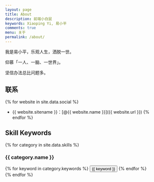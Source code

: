 ```yaml
---
layout: page
title: About
description: 前端小白鼠
keywords: Xiaoping Yi, 易小平
comments: true
menu: 关于
permalink: /about/
---
```


我是易小平，乐观人生，洒脱一世。

仰慕「一人、一脑、一世界」。

坚信办法总比问题多。

## 联系

{% for website in site.data.social %}
* {{ website.sitename }}：[@{{ website.name }}]({{ website.url }})
{% endfor %}

## Skill Keywords

{% for category in site.data.skills %}
### {{ category.name }}
<div class="btn-inline">
{% for keyword in category.keywords %}
<button class="btn btn-outline" type="button">{{ keyword }}</button>
{% endfor %}
</div>
{% endfor %}
